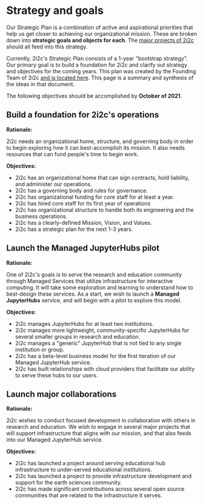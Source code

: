 # Strategy and goals

Our Strategic Plan is a combination of active and aspirational priorities that help us get closer to achieving our organizational mission. These are broken down into **strategic goals and objects for each**. The [major projects of 2i2c](../reference/projects.md) should all feed into this strategy.

Currently, 2i2c's Strategic Plan consists of a 1-year "bootstrap strategy".
Our primary goal is to build a foundation for 2i2c and clarify out strategy and objectives for the coming years.
This plan was created by the Founding Team of 2i2c [and is located here](https://docs.google.com/document/d/13uxWKWMMAdvM-knC5fMOj8tP_HQVvijIIE9jZgTItX4/edit?usp=sharing).
This page is a summary and synthesis of the ideas in that document.

The following objectives should be accomplished by **October of 2021**.

## Build a foundation for 2i2c's operations

**Rationale:**

2i2c needs an organizational home, structure, and governing body in order to begin exploring how it can best-accomplish its mission.
It also needs resources that can fund people's time to begin work.
 
**Objectives:**

- 2i2c has an organizational home that can sign contracts, hold liability, and administer our operations.
- 2i2c has a governing body and rules for governance.
- 2i2c has organizational funding for core staff for at least a year.
- 2i2c has hired core staff for its first year of operations
- 2i2c has organizational structure to handle both its engineering and the business operations.
- 2i2c has a clearly-defined Mission, Vision, and Values.
- 2i2c has a strategic plan for the next 1-3 years.

## Launch the Managed JupyterHubs pilot

**Rationale:**

One of 2i2c's goals is to serve the research and education community through Managed Services that utilize infrastructure for interactive computing.
It will take some exploration and learning to understand how to best-design these services.
As a start, we wish to launch a **Managed JupyterHubs** service, and will begin with a pilot to explore this model.
 
**Objectives:**

- 2i2c manages JupyterHubs for at least two institutions.
- 2i2c manages more lightweight, community-specific JupyterHubs for several smaller groups in research and education.
- 2i2c manages a "generic" JupyterHub that is not tied to any single institution or group.
- 2i2c has a beta-level business model for the first iteration of our Managed JupyterHub service.
- 2i2c has built relationships with cloud providers that facilitate our ability to serve these hubs to our users.

## Launch major collaborations

**Rationale:**

2i2c wishes to conduct focused development in collaboration with others in research and education.
We wish to engage in several major projects that will support infrastructure that aligns with our mission, and that also feeds into our Managed JupyterHub service.

**Objectives:**

- 2i2c has launched a project around serving educational hub infrastructure to under-served educational institutions.
- 2i2c has launched a project to provide infrastructure development and support for the earth sciences community.
- 2i2c has made significant contributions across several open source communities that are related to the infrastructure it serves.
